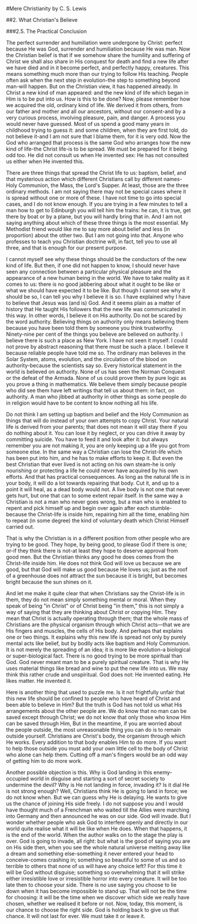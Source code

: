 #Mere Christianity 
by C. S. Lewis

##2. What Christian's Believe

###2.5. The Practical Conclusion

The perfect surrender and humiliation were undergone by Christ: perfect because He was God, surrender and humiliation because He was man. Now the Christian belief is that if we somehow share the humility and suffering of Christ we shall also share in His conquest for death and find a new life after we have died and in it become perfect, and perfectly happy, creatures. This means something much more than our trying to follow His teaching. People often ask when the next step in evolution-the step to something beyond man-will happen. But on the Christian view, it has happened already. In Christ a new kind of man appeared: and the new kind of life which began in Him is to be put into us. How is this to be done? Now, please remember how we acquired the old, ordinary kind of life. We derived it from others, from our father and mother and all our ancestors, without our consent-and by a very curious process, involving pleasure, pain, and danger. A process you would never have guessed. Most of us spend a good many years in childhood trying to guess it: and some children, when they are first told, do not believe it-and I am not sure that I blame them, for it is very odd. Now the God who arranged that process is the same God who arranges how the new kind of life-the Christ life-is to be spread. We must be prepared for it being odd too. He did not consult us when He invented sex: He has not consulted us either when He invented this.

There are three things that spread the Christ life to us: baptism, belief, and that mysterious action which different Christians call by different names-Holy Communion, the Mass, the Lord's Supper. At least, those are the three ordinary methods. I am not saying there may not be special cases where it is spread without one or more of these. I have not time to go into special cases, and I do not know enough. If you are trying in a few minutes to tell a man how to get to Edinburgh you will tell him the trains: he can, it is true, get there by boat or by a plane, but you will hardly bring that in. And I am not saying anything about which of these three things is the most essential. My Methodist friend would like me to say more about belief and less (in proportion) about the other two. But I am not going into that. Anyone who professes to teach you Christian doctrine will, in fact, tell you to use all three, and that is enough for our present purpose.

I cannot myself see why these things should be the conductors of the new kind of life. But then, if one did not happen to know, I should never have seen any connection between a particular physical pleasure and the appearance of a new human being in the world. We have to take reality as it comes to us: there is no good jabbering about what it ought to be like or what we should have expected it to be like. But though I cannot see why it should be so, I can tell you why I believe it is so. I have explained why I have to believe that Jesus was (and is) God. And it seems plain as a matter of history that He taught His followers that the new life was communicated in this way. In other words, I believe it on His authority. Do not be scared by the word authority. Believing things on authority only means believing them because you have been told them by someone you think trustworthy. Ninety-nine per cent of the things you believe are believed on authority. I believe there is such a place as New York. I have not seen it myself. I could not prove by abstract reasoning that there must be such a place. I believe it because reliable people have told me so. The ordinary man believes in the Solar System, atoms, evolution, and the circulation of the blood on authority-because the scientists say so. Every historical statement in the world is believed on authority. None of us has seen the Norman Conquest or the defeat of the Armada. None of us could prove them by pure logic as you prove a thing in mathematics. We believe them simply because people who did see them have left writings that tell us about them: in fact, on authority. A man who jibbed at authority in other things as some people do in religion would have to be content to know nothing all his life.

Do not think I am setting up baptism and belief and the Holy Communion as things that will do instead of your own attempts to copy Christ. Your natural life is derived from your parents; that does not mean it will stay there if you do nothing about it. You can lose it by neglect, or you can drive it away by committing suicide. You have to feed it and look after it: but always remember you are not making it, you are only keeping up a life you got from someone else. In the same way a Christian can lose the Christ-life which has been put into him, and he has to make efforts to keep it. But even the best Christian that ever lived is not acting on his own steam-he is only nourishing or protecting a life he could never have acquired by his own efforts. And that has practical consequences. As long as the natural life is in your body, it will do a lot towards repairing that body. Cut it, and up to a point it will heal, as a dead body would not. A live body is not one that never gets hurt, but one that can to some extent repair itself. In the same way a Christian is not a man who never goes wrong, but a man who is enabled to repent and pick himself up and begin over again after each stumble-because the Christ-life is inside him, repairing him all the time, enabling him to repeat (in some degree) the kind of voluntary death which Christ Himself carried out.

That is why the Christian is in a different position from other people who are trying to be good. They hope, by being good, to please God if there is one; or-if they think there is not-at least they hope to deserve approval from good men. But the Christian thinks any good he does comes from the Christ-life inside him. He does not think God will love us because we are good, but that God will make us good because He loves us; just as the roof of a greenhouse does not attract the sun because it is bright, but becomes bright because the sun shines on it.

And let me make it quite clear that when Christians say the Christ-life is in them, they do not mean simply something mental or moral. When they speak of being "in Christ" or of Christ being "in them," this is not simply a way of saying that they are thinking about Christ or copying Him. They mean that Christ is actually operating through them; that the whole mass of Christians are the physical organism through which Christ acts—that we are His fingers and muscles, the cells of His body. And perhaps that explains one or two things. It explains why this new life is spread not only by purely mental acts like belief, but by bodily acts like baptism and Holy Communion. It is not merely the spreading of an idea; it is more like evolution-a biological or super-biological fact. There is no good trying to be more spiritual than God. God never meant man to be a purely spiritual creature. That is why He uses material things like bread and wine to put the new life into us. We may think this rather crude and unspiritual. God does not: He invented eating. He likes matter. He invented it.

Here is another thing that used to puzzle me. Is it not frightfully unfair that this new life should be confined to people who have heard of Christ and been able to believe in Him? But the truth is God has not told us what His arrangements about the other people are. We do know that no man can be saved except through Christ; we do not know that only those who know Him can be saved through Him, But in the meantime, if you are worried about the people outside, the most unreasonable thing you can do is to remain outside yourself. Christians are Christ's body, the organism through which He works. Every addition to that body enables Him to do more. If you want to help those outside you must add your own little cell to the body of Christ who alone can help them. Cutting off a man's fingers would be an odd way of getting him to do more work.

Another possible objection is this. Why is God landing in this enemy-occupied world in disguise and starting a sort of secret society to undermine the devil? Why is He not landing in force, invading it? Is it dial He is not strong enough? Well, Christians think He is going to land in force; we do not know when. But we can guess why He is delaying. He wants to give us the chance of joining His side freely. I do not suppose you and I would have thought much of a Frenchman who waited till the Allies were marching into Germany and then announced he was on our side. God will invade. But I wonder whether people who ask God to interfere openly and directly in our world quite realise what it will be like when He does. When that happens, it is the end of the world. When the author walks on to the stage the play is over. God is going to invade, all right: but what is the good of saying you are on His side then, when you see the whole natural universe melting away like a dream and something else-something it never entered your head to conceive-comes crashing in; something so beautiful to some of us and so terrible to others that none of us will have any choice left? For this time it will be God without disguise; something so overwhelming that it will strike either irresistible love or irresistible horror into every creature. It will be too late then to choose your side. There is no use saying you choose to lie down when it has become impossible to stand up. That will not be the time for choosing: it will be the time when we discover which side we really have chosen, whether we realised it before or not. Now, today, this moment, is our chance to choose the right side. God is holding back to give us that chance. It will not last for ever. We must take it or leave it.